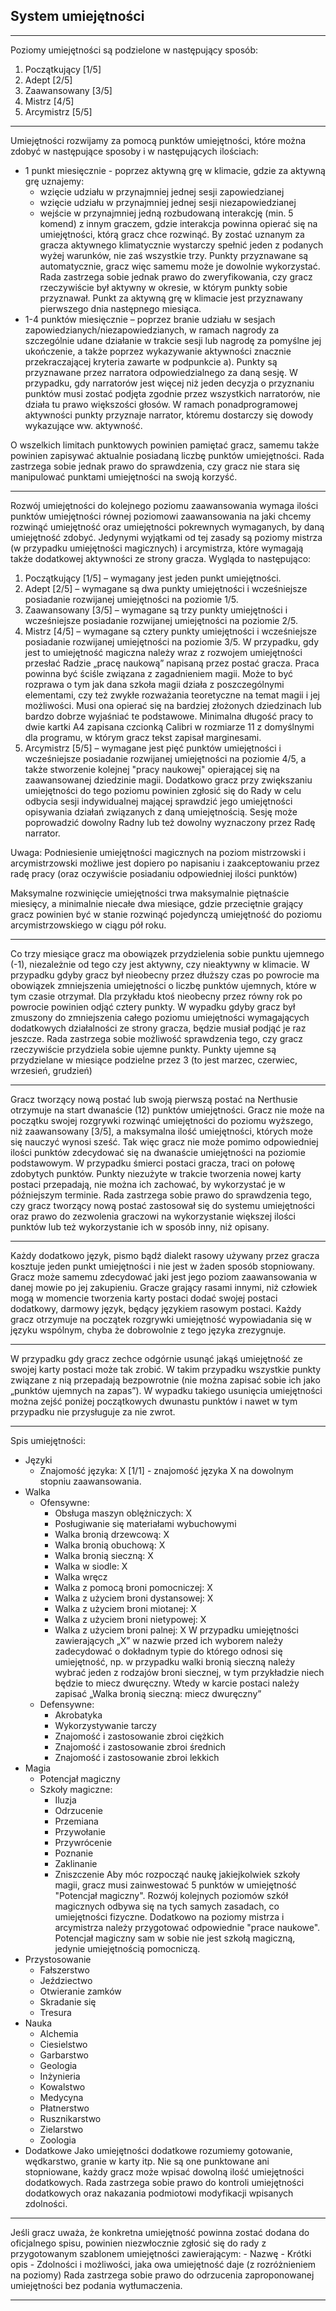 ## System umiejętności ##
***
Poziomy umiejętności są podzielone w następujący sposób:
1. Początkujący [1/5]
2. Adept        [2/5]
3. Zaawansowany [3/5]
4. Mistrz       [4/5]
5. Arcymistrz   [5/5]
***
Umiejętności rozwijamy za pomocą punktów umiejętności, które można zdobyć w następujące sposoby i w następujących ilościach:
- 1 punkt miesięcznie - poprzez aktywną grę w klimacie, gdzie za aktywną grę uznajemy:
	- wzięcie udziału w przynajmniej jednej sesji zapowiedzianej
	- wzięcie udziału w przynajmniej jednej sesji niezapowiedzianej
	- wejście w przynajmniej jedną rozbudowaną interakcję (min. 5 komend) z innym graczem, gdzie interakcja powinna opierać się na umiejętności, którą gracz chce rozwinąć.
	By zostać uznanym za gracza aktywnego klimatycznie wystarczy spełnić jeden z podanych wyżej warunków, nie zaś wszystkie trzy. Punkty przyznawane są automatycznie, gracz więc samemu może je dowolnie wykorzystać. Rada zastrzega sobie jednak prawo do zweryfikowania, czy gracz rzeczywiście był aktywny w okresie, w którym punkty sobie przyznawał. Punkt za aktywną grę w klimacie jest przyznawany pierwszego dnia następnego miesiąca.
- 1-4 punktów miesięcznie – poprzez branie udziału w sesjach zapowiedzianych/niezapowiedzianych, w ramach nagrody za szczególnie udane działanie w trakcie sesji lub nagrodę za pomyślne jej ukończenie, a także poprzez wykazywanie aktywności znacznie przekraczającej kryteria zawarte w podpunkcie a). Punkty są przyznawane przez narratora odpowiedzialnego za daną sesję. W przypadku, gdy narratorów jest więcej niż jeden decyzja o przyznaniu punktów musi zostać podjęta zgodnie przez wszystkich narratorów, nie działa tu prawo większości głosów. W ramach ponadprogramowej aktywności punkty przyznaje narrator, któremu dostarczy się dowody wykazujące ww. aktywność.

O wszelkich limitach punktowych powinien pamiętać gracz, samemu także powinien zapisywać aktualnie posiadaną liczbę punktów umiejętności. Rada zastrzega sobie jednak prawo do sprawdzenia, czy gracz nie stara się manipulować punktami umiejętności na swoją korzyść.
***
Rozwój umiejętności do kolejnego poziomu zaawansowania wymaga ilości punktów umiejętności równej poziomowi zaawansowania na jaki chcemy rozwinąć umiejętność oraz umiejętności pokrewnych wymaganych, by daną umiejętność zdobyć. Jedynymi wyjątkami od tej zasady są poziomy mistrza (w przypadku umiejętności magicznych) i arcymistrza, które wymagają także dodatkowej aktywności ze strony gracza. Wygląda to następująco:
1. Początkujący [1/5] – wymagany jest jeden punkt umiejętności.
2. Adept [2/5] – wymagane są dwa punkty umiejętności i wcześniejsze posiadanie rozwijanej umiejętności na poziomie 1/5.
3. Zaawansowany [3/5] – wymagane są trzy punkty umiejętności i wcześniejsze posiadanie rozwijanej umiejętności na poziomie 2/5. 
4. Mistrz [4/5] – wymagane są cztery punkty umiejętności i wcześniejsze posiadanie rozwijanej umiejętności na poziomie 3/5.
	W przypadku, gdy jest to umiejętność magiczna należy wraz z rozwojem umiejętności przesłać Radzie „pracę naukową” napisaną przez postać gracza. Praca powinna być ściśle związana z zagadnieniem magii. Może to być rozprawa o tym jak dana szkoła magii działa z poszczególnymi elementami, czy też zwykłe rozważania teoretyczne na temat magii i jej możliwości. Musi ona opierać się na bardziej złożonych dziedzinach lub bardzo dobrze wyjaśniać te podstawowe. Minimalna długość pracy to dwie kartki A4 zapisana czcionką Calibri w rozmiarze 11 z domyślnymi dla programu, w którym gracz tekst zapisał marginesami.
5. Arcymistrz [5/5] – wymagane jest pięć punktów umiejętności i wcześniejsze posiadanie rozwijanej umiejętności na poziomie 4/5, a także stworzenie kolejnej "pracy naukowej" opierającej się na zaawansowanej dziedzinie magii. Dodatkowo gracz przy zwiększaniu umiejętności do tego poziomu powinien zgłosić się do Rady w celu odbycia sesji indywidualnej mającej sprawdzić jego umiejętności opisywania działań związanych z daną umiejętnością. Sesję może poprowadzić dowolny Radny lub też dowolny wyznaczony przez Radę narrator.

Uwaga: Podniesienie umiejętności magicznych na poziom mistrzowski i arcymistrzowski możliwe jest dopiero po napisaniu i zaakceptowaniu przez radę pracy (oraz oczywiście posiadaniu odpowiedniej ilości punktów)

Maksymalne rozwinięcie umiejętności trwa maksymalnie piętnaście miesięcy, a minimalnie niecałe dwa miesiące, gdzie przeciętnie grający gracz powinien być w stanie rozwinąć pojedynczą umiejętność do poziomu arcymistrzowskiego w ciągu pół roku.
***
Co trzy miesiące gracz ma obowiązek przydzielenia sobie punktu ujemnego (-1), niezależnie od tego czy jest aktywny, czy nieaktywny w klimacie. W przypadku gdyby gracz był nieobecny przez dłuższy czas po powrocie ma obowiązek zmniejszenia umiejętności o liczbę punktów ujemnych, które w tym czasie otrzymał. Dla przykładu ktoś nieobecny przez równy rok po powrocie powinien odjąć cztery punkty. W wypadku gdyby gracz był zmuszony do zmniejszenia całego poziomu umiejętności wymagających dodatkowych działalności ze strony gracza, będzie musiał podjąć je raz jeszcze. Rada zastrzega sobie możliwość sprawdzenia tego, czy gracz rzeczywiście przydziela sobie ujemne punkty. Punkty ujemne są przydzielane w miesiące podzielne przez 3 (to jest marzec, czerwiec, wrzesień, grudzień)
***
Gracz tworzący nową postać lub swoją pierwszą postać na Nerthusie otrzymuje na start dwanaście (12) punktów umiejętności. Gracz nie może na początku swojej rozgrywki rozwinąć umiejętności do poziomu wyższego, niż zaawansowany [3/5], a maksymalna ilość umiejętności, których może się nauczyć wynosi sześć. Tak więc gracz nie może pomimo odpowiedniej ilości punktów zdecydować się na dwanaście umiejętności na poziomie podstawowym. W przypadku śmierci postaci gracza, traci on połowę zdobytych punktów. Punkty niezużyte w trakcie tworzenia nowej karty postaci przepadają, nie można ich zachować, by wykorzystać je w późniejszym terminie. Rada zastrzega sobie prawo do sprawdzenia tego, czy gracz tworzący nową postać zastosował się do systemu umiejętności oraz prawo do zezwolenia graczowi na wykorzystanie większej ilości punktów lub też wykorzystanie ich w sposób inny, niż opisany.
***
Każdy dodatkowo język, pismo bądź dialekt rasowy używany przez gracza kosztuje jeden punkt umiejętności i nie jest w żaden sposób stopniowany. Gracz może samemu zdecydować jaki jest jego poziom zaawansowania w danej mowie po jej zakupieniu. Gracze grający rasami innymi, niż człowiek mogą w momencie tworzenia karty postaci dodać swojej postaci dodatkowy, darmowy język, będący językiem rasowym postaci. Każdy gracz otrzymuje na początek rozgrywki umiejętność wypowiadania się w języku wspólnym, chyba że dobrowolnie z tego języka zrezygnuje.
***
W przypadku gdy gracz zechce odgórnie usunąć jakąś umiejętność ze swojej karty postaci może tak zrobić. W takim przypadku wszystkie punkty związane z nią przepadają bezpowrotnie (nie można zapisać sobie ich jako „punktów ujemnych na zapas”). W wypadku takiego usunięcia umiejętności można zejść poniżej początkowych dwunastu punktów i nawet w tym przypadku nie przysługuje za nie zwrot.
***
Spis umiejętności:
- Języki
	- Znajomość języka: X [1/1] - znajomość języka X na dowolnym stopniu zaawansowania.
- Walka
	- Ofensywne:
		- Obsługa maszyn oblężniczych: X
		- Posługiwanie się materiałami wybuchowymi
		- Walka bronią drzewcową: X
		- Walka bronią obuchową: X
		- Walka bronią sieczną: X
		- Walka w siodle: X
		- Walka wręcz
		- Walka z pomocą broni pomocniczej: X
		- Walka z użyciem broni dystansowej: X
		- Walka z użyciem broni miotanej: X
		- Walka z użyciem broni nietypowej: X
		- Walka z użyciem broni palnej: X
		W przypadku umiejętności zawierających „X” w nazwie przed ich wyborem należy zadecydować o dokładnym typie do którego odnosi się umiejętność, np. w przypadku walki bronią sieczną należy wybrać jeden z rodzajów broni siecznej, w tym przykładzie niech będzie to miecz dwuręczny. Wtedy w karcie postaci należy zapisać „Walka bronią sieczną: miecz dwuręczny”
	- Defensywne:
		- Akrobatyka
		- Wykorzystywanie tarczy
		- Znajomość i zastosowanie zbroi ciężkich
		- Znajomość i zastosowanie zbroi średnich
		- Znajomość i zastosowanie zbroi lekkich
- Magia
	- Potencjał magiczny
	- Szkoły magiczne:
		- Iluzja
		- Odrzucenie
		- Przemiana
		- Przywołanie
		- Przywrócenie
		- Poznanie
		- Zaklinanie
		- Zniszczenie
	Aby móc rozpocząć naukę jakiejkolwiek szkoły magii, gracz musi zainwestować 5 punktów w umiejętność "Potencjał magiczny". Rozwój kolejnych poziomów szkół magicznych odbywa się na tych samych zasadach, co umiejętności fizyczne. Dodatkowo na poziomy mistrza i arcymistrza należy przygotować odpowiednie "prace naukowe". Potencjał magiczny sam w sobie nie jest szkołą magiczną, jedynie umiejętnością pomocniczą.
- Przystosowanie
	- Fałszerstwo
	- Jeździectwo
	- Otwieranie zamków
	- Skradanie się
	- Tresura
- Nauka
	- Alchemia
	- Ciesielstwo
	- Garbarstwo
	- Geologia
	- Inżynieria
	- Kowalstwo
	- Medycyna
	- Płatnerstwo
	- Rusznikarstwo
	- Zielarstwo
	- Zoologia
- Dodatkowe
	Jako umiejętności dodatkowe rozumiemy gotowanie, wędkarstwo, granie w karty itp. Nie są one punktowane ani stopniowane, każdy gracz może wpisać dowolną ilość umiejętności dodatkowych. Rada zastrzega sobie prawo do kontroli umiejętności dodatkowych oraz nakazania podmiotowi modyfikacji wpisanych zdolności.
***
Jeśli gracz uważa, że konkretna umiejętność powinna zostać dodana do oficjalnego spisu, powinien niezwłocznie zgłosić się do rady z przygotowanym szablonem umiejętności zawierającym: - Nazwę - Krótki opis - Zdolności i możliwości, jaka owa umiejętność daje (z rozróżnieniem na poziomy) Rada zastrzega sobie prawo do odrzucenia zaproponowanej umiejętności bez podania wytłumaczenia.
***
